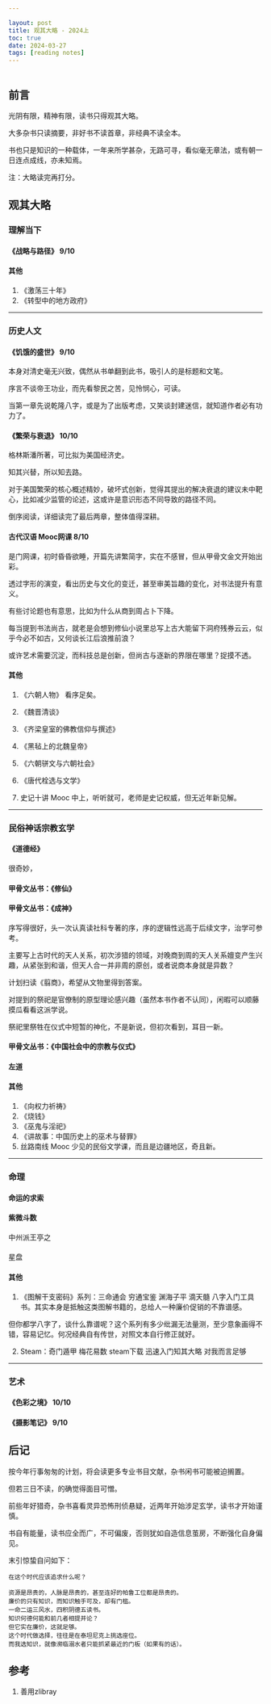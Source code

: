 ```yaml
---

layout: post
title: 观其大略 - 2024上
toc: true
date: 2024-03-27
tags: [reading notes]
---
```



``` toc
```

## 前言
光阴有限，精神有限，读书只得观其大略。

大多杂书只读摘要，非好书不读首章，非经典不读全本。

书也只是知识的一种载体，一年来所学甚杂，无路可寻，看似毫无章法，或有朝一日连点成线，亦未知焉。

注：大略读完再打分。

## 观其大略
### 理解当下
#### 《战略与路径》 9/10

#### 

#### 其他
1. 《激荡三十年》
2. 《转型中的地方政府》

---------


### 历史人文
#### 《饥饿的盛世》 9/10
本身对清史毫无兴致，偶然从书单翻到此书，吸引人的是标题和文笔。

序言不谈帝王功业，而先看黎民之苦，见怜悯心，可读。

当第一章先说乾隆八字，或是为了出版考虑，又笑谈封建迷信，就知道作者必有功力了。


#### 《繁荣与衰退》 10/10
格林斯潘所著，可比拟为美国经济史。

知其兴替，所以知去路。

对于美国繁荣的核心概述精妙，破坏式创新，觉得其提出的解决衰退的建议未中靶心，比如减少监管的论述，这或许是意识形态不同导致的路径不同。

倒序阅读，详细读完了最后两章，整体值得深耕。

#### 古代汉语 Mooc网课 8/10
是门网课，初时昏昏欲睡，开篇先讲繁简字，实在不感冒，但从甲骨文金文开始出彩。

透过字形的演变，看出历史与文化的变迁，甚至审美旨趣的变化，对书法提升有意义。

有些讨论题也有意思，比如为什么从商到周占卜下降。

每当提到书法尚古，就老是会想到修仙小说里总写上古大能留下洞府残券云云，似乎今必不如古，又何谈长江后浪推前浪？

或许艺术需要沉淀，而科技总是创新，但尚古与逐新的界限在哪里？捉摸不透。


#### 其他

1. 《六朝人物》
看序足矣。

2. 《魏晋清谈》


3. 《齐梁皇室的佛教信仰与撰述》


4. 《黑毡上的北魏皇帝》


5. 《六朝骈文与六朝社会》


6. 《唐代栓选与文学》


7.  史记十讲 Mooc
中上，听听就可，老师是史记权威，但无近年新见解。

--------------


### 民俗神话宗教玄学
#### 《道德经》
很奇妙，

#### 

#### 甲骨文丛书：《修仙》

#### 甲骨文丛书：《成神》
序写得很好，头一次认真读社科专著的序，序的逻辑性远高于后续文字，治学可参考。

主要写上古时代的天人关系，初次涉猎的领域，对晚商到周的天人关系嬗变产生兴趣，从紧张到和谐，但天人合一并非周的原创，或者说商本身就是异数？

计划扫读《翦商》，希望从文物里得到答案。

对提到的祭祀是官僚制的原型理论感兴趣（虽然本书作者不认同），闲暇可以顺藤摸瓜看看这派学说。

祭祀里祭牲在仪式中短暂的神化，不是新说，但初次看到，耳目一新。


#### 甲骨文丛书：《中国社会中的宗教与仪式》

#### 左道

#### 其他
1. 《向权力祈祷》
2. 《烧钱》
3. 《巫鬼与淫祀》
4. 《讲故事：中国历史上的巫术与替罪》
5. 丝路南线 Mooc
少见的民俗文学课，而且是边疆地区，奇且新。


----------------

### 命理
#### 命运的求索

#### 紫微斗数
中州派王亭之

#### 
星盘

#### 其他
1. 《图解干支密码》系列：三命通会 穷通宝鉴 渊海子平 滴天髓
八字入门工具书。其实本身是抵触这类图解书籍的，总给人一种廉价促销的不靠谱感。

但你都学八字了，谈什么靠谱呢？这个系列有多少纰漏无法量测，至少意象画得不错，容易记忆。何况经典自有传世，对照文本自行修正就好。

2. Steam：奇门遁甲 梅花易数
steam下载 迅速入门知其大略 对我而言足够


------------------------


### 艺术
#### 《色彩之境》 10/10

#### 《摄影笔记》 9/10

## 后记
按今年行事匆匆的计划，将会读更多专业书目文献，杂书闲书可能被迫搁置。

但若三日不读，的确觉得面目可憎。

前些年好猎奇，杂书喜看灵异恐怖刑侦悬疑，近两年开始涉足玄学，读书才开始谨慎。

书自有能量，读书应全而广，不可偏废，否则犹如自造信息茧房，不断强化自身偏见。


末引惊蛰自问如下：
>
    在这个时代应该追求什么呢？

    资源是昂贵的，人脉是昂贵的，甚至连好的帕鲁工位都是昂贵的。
    廉价的只有知识，而知识触手可及，却有门槛。
    一命二运三风水，四积阴德五读书。
    知识何德何能和前几者相提并论？
    但它实在廉价，这就足够。
    这个时代做选择，往往是在泰坦尼克上挑选座位。
    而我选知识，就像濒临溺水者只能抓紧最近的门板（如果有的话）。


## 参考
1. 善用zlibray